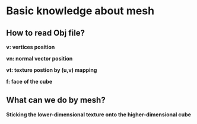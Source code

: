 # Basic knowledge about mesh
## How to read Obj file?

**v: vertices position**

**vn: normal vector position**

**vt: texture postion by (u,v) mapping**

**f: face of the cube**

## What can we do by mesh?

**Sticking the lower-dimensional texture onto the higher-dimensional cube**
